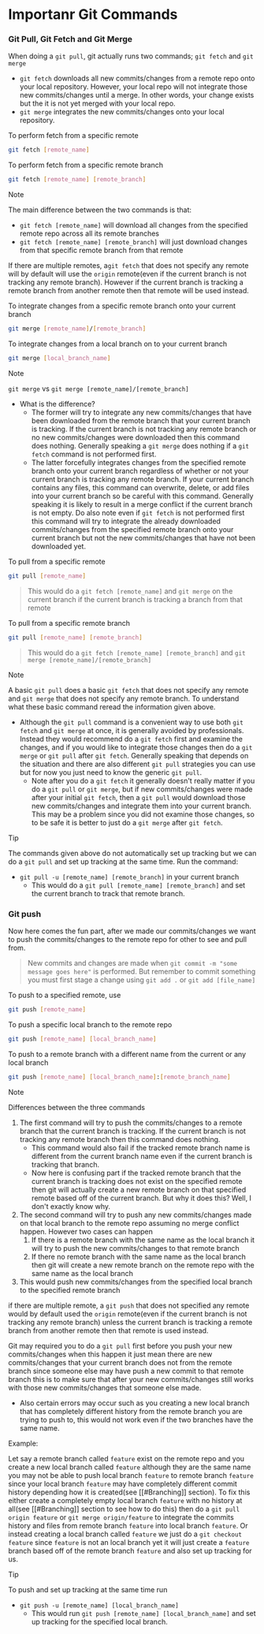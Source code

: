 # Importanr Git Commands 

### Git Pull, Git Fetch and Git Merge

When doing a `git pull`, git actually runs two commands; `git fetch` and `git merge`
- `git fetch` downloads all new commits/changes from a remote repo onto your local repository. However, your local repo will not integrate those new commits/changes until a merge. In other words, your change exists but the it is not yet merged with your local repo.
- `git merge` integrates the new commits/changes onto your local repository. 

To perform fetch from a specific remote
```bash 
git fetch [remote_name]
```
To perform fetch from a specific remote branch 
```bash 
git fetch [remote_name] [remote_branch]
```

>[!note]
> 
>The main difference between the two commands is that: 
>- `git fetch [remote_name]` will download all changes from the specified remote repo across all its remote branches
>- `git fetch [remote_name] [remote_branch]` will just download changes from that specific remote branch from that remote
>
>If there are multiple remotes, a`git fetch` that does not specify any remote will by default will use the `origin` remote(even if the current branch is not tracking any remote branch). However if the current branch is tracking a remote branch from another remote then that remote will be used instead.

To integrate changes from a specific remote branch onto your current branch
```bash 
git merge [remote_name]/[remote_branch]
```
To integrate changes from a local branch on to your current branch 
```bash 
git merge [local_branch_name]
```

>[!note]
> 
>`git merge` vs `git merge [remote_name]/[remote_branch]`
>- What is the difference? 
>	- The former will try to integrate any new commits/changes that have been downloaded from the remote branch that your current branch is tracking. If the current branch is not tracking any remote branch or no new commits/changes were downloaded then this command does nothing. Generally speaking a `git merge` does nothing if a `git fetch` command is not performed first. 
>	- The latter forcefully integrates changes from the specified remote branch onto your current branch regardless of whether or not your current branch is tracking any remote branch. If your current branch contains any files, this command can overwrite, delete, or add files into your current branch so be careful with this command. Generally speaking it is likely to  result in a merge conflict if the current branch is not empty. Do also note even if `git fetch` is not performed first this command will try to integrate the already downloaded commits/changes from the specified remote branch onto your current branch but not the new commits/changes that have not been downloaded yet.


 To pull from a specific remote
```bash 
git pull [remote_name]
```
>This would do a `git fetch [remote_name]` and `git merge` on the current branch if the current branch is tracking a branch from that remote

To pull from a specific remote branch 
```bash 
git pull [remote_name] [remote_branch]
```
> This would do a `git fetch [remote_name] [remote_branch]` and `git merge [remote_name]/[remote_branch]`

>[!note]
>A basic `git pull` does a basic `git fetch` that does not specify any remote and `git merge` that does not specify any remote branch. To understand what these basic command reread the information given above.
>
>
> - Although the `git pull` command is a convenient way to use both `git fetch` and `git merge` at once, it is generally avoided by professionals. Instead they would recommend do a `git fetch` first and examine the changes, and if you would like to integrate those changes then do a `git merge` or `git pull` after `git fetch`. Generally speaking that depends on the situation and there are also different `git pull` strategies you can use but for now you just need to know the generic `git pull`. 
>   - Note after you do a `git fetch` it generally doesn't really matter if you do a `git pull` or `git merge`, but if new commits/changes were made after your initial `git fetch`, then a `git pull` would download those new commits/changes and integrate them into your current branch. This may be a problem since you did not examine those changes, so to be safe it is better to just do a `git merge` after `git fetch`. 

>[!tip] 
>
>The commands given above do not automatically set up tracking but we can do a `git pull` and set up tracking at the same time. Run the command:
>- `git pull -u [remote_name] [remote_branch]` in your current branch 
>	- This would do a `git pull [remote_name] [remote_branch]` and set the current branch to track that remote branch.


### Git push 

Now here comes the fun part, after we made our commits/changes we want to push the commits/changes to the remote repo for other to see and pull from. 

> New commits and changes are made when `git commit -m "some message goes here"` is performed. But remember to commit something you must first stage a change using `git add .` or `git add [file_name]`

To push to a specified remote, use
```bash 
git push [remote_name]
```
To push a specific local branch to the remote repo
```bash
git push [remote_name] [local_branch_name]
```
To push to a remote branch with a different name from the current or any local branch
```bash 
git push [remote_name] [local_branch_name]:[remote_branch_name]
```
>[!note]
>
>Differences between the three commands
>1. The first command will try to push the commits/changes to a remote branch that the current branch is tracking. If the current branch is not tracking any remote branch then this command does nothing.
>		- This command would also fail if the tracked remote branch name is different from the current branch name even if the current branch is tracking that branch.
>		- Now here is confusing part if the tracked remote branch that the current branch is tracking does not exist on the specified remote then git will actually create a new remote branch on that specified remote based off of the current branch. But why it does this? Well, I don't exactly know why.
>1. The second command will try to push any new commits/changes made on that local branch to the remote repo assuming no merge conflict happen. However two cases can happen
>		1. If there is a remote branch with the same name as the local branch it will try to push the new commits/changes to that remote branch
>		2. If there no remote branch with the same name as the local branch then git will create a new remote branch on the remote repo with the same name as the local branch
>2. This would push new commits/changes from the specified local branch to the specified remote branch
>
>if there are multiple remote, a `git push` that does not specified any remote would by default used the `origin` remote(even if the current branch is not tracking any remote branch) unless the current branch is tracking a remote branch from another remote then that remote is used instead. 
>
>Git may required you to do a `git pull` first before you push your new commits/changes when this happen it just mean there are new commits/changes that your current branch does not from the remote branch since someone else may have push a new commit to that remote branch this is to make sure that after your new commits/changes still works with those new commits/changes that someone else made. 
>- Also certain errors may occur such as you creating a new local branch that has completely different history from the remote branch you are trying to push to, this would not work even if the two branches have the same name. 
>
> Example: 
> 
> Let say a remote branch called `feature` exist on the remote repo and you create a new local branch called `feature` although they are the same name you may not be able to push local branch `feature` to remote branch `feature` since your local branch `feature` may have completely different commit history depending how it is created(see [[#Branching]] section). To fix this either create a completely empty local branch `feature` with no history at all(see [[#Branching]] section to see how to do this) then do a `git pull origin feature` or `git merge origin/feature` to integrate the commits history and files from remote branch `feature` into local branch `feature`. Or instead creating a local branch called `feature` we just do a `git checkout feature` since `feature` is not an local branch yet it will just create a `feature` branch based off of the remote branch `feature` and also set up tracking for us. 

>[!tip]
>To push and set up tracking at the same time run
>- `git push -u [remote_name] [local_branch_name]`
>	- This would run `git push [remote_name] [local_branch_name]` and set up tracking for the specified local branch. 
